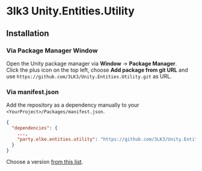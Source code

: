 # 3lk3 Unity.Entities.Utility

## Installation

### Via Package Manager Window

Open the Unity package manager via **Window** -> **Package Manager**.<br>
Click the plus icon on the top left, choose **Add package from git URL** and use `https://github.com/3LK3/Unity.Entities.Utility.git` as URL.

### Via manifest.json

Add the repository as a dependency manually to your `<YourProject>/Packages/manifest.json`.

```json
{
  "dependencies": {
    ...,
    "party.elke.entities.utility": "https://github.com/3LK3/Unity.Entities.Utility.git#0.0.1"
  }
}
```

Choose a version [from this list](https://github.com/3LK3/Unity.Entities.Utility/releases).
